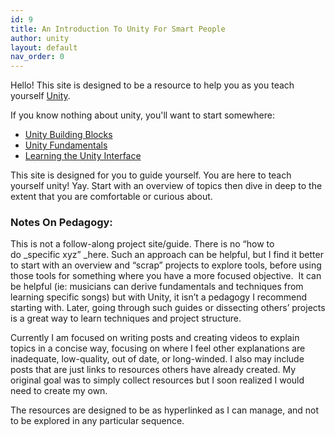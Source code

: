 ```yaml
---
id: 9
title: An Introduction To Unity For Smart People
author: unity
layout: default
nav_order: 0
---
```

Hello! This site is designed to be a resource to help you as you teach yourself [Unity](https://unity3d.com).

If you know nothing about unity, you'll want to start somewhere:

  * [Unity Building Blocks](unity-building-blocks.md)
  * [Unity Fundamentals](/fundamentals)
  * [Learning the Unity Interface](/interface)


This site is designed for you to guide yourself. You are here to teach yourself unity! Yay. Start with an overview of topics then dive in deep to the extent that you are comfortable or curious about.

### Notes On Pedagogy:

This is not a follow-along project site/guide. There is no &#8220;how to do _specific xyz&#8221; _here. Such an approach can be helpful, but I find it better to start with an overview and &#8220;scrap&#8221; projects to explore tools, before using those tools for something where you have a more focused objective.  It can be helpful (ie: musicians can derive fundamentals and techniques from learning specific songs) but with Unity, it isn&#8217;t a pedagogy I recommend starting with. Later, going through such guides or dissecting others&#8217; projects is a great way to learn techniques and project structure.

Currently I am focused on writing posts and creating videos to explain topics in a concise way, focusing on where I feel other explanations are inadequate, low-quality, out of date, or long-winded. I also may include posts that are just links to resources others have already created. My original goal was to simply collect resources but I soon realized I would need to create my own.

The resources are designed to be as hyperlinked as I can manage, and not to be explored in any particular sequence.
